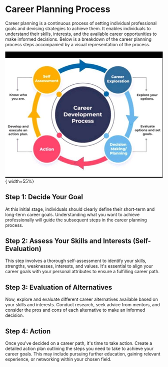 # Career Planning Process

Career planning is a continuous process of setting individual professional goals and devising strategies to achieve them. It enables individuals to understand their skills, interests, and the available career opportunities to make informed decisions. Below is a breakdown of the career planning process steps accompanied by a visual representation of the process.

![career planning process](image.png){ width=55%}

## Step 1: Decide Your Goal

At this initial stage, individuals should clearly define their short-term and long-term career goals. Understanding what you want to achieve professionally will guide the subsequent steps in the career planning process.

## Step 2: Assess Your Skills and Interests (Self-Evaluation)

This step involves a thorough self-assessment to identify your skills, strengths, weaknesses, interests, and values. It's essential to align your career goals with your personal attributes to ensure a fulfilling career path.

## Step 3: Evaluation of Alternatives

Now, explore and evaluate different career alternatives available based on your skills and interests. Conduct research, seek advice from mentors, and consider the pros and cons of each alternative to make an informed decision.

## Step 4: Action

Once you've decided on a career path, it's time to take action. Create a detailed action plan outlining the steps you need to take to achieve your career goals. This may include pursuing further education, gaining relevant experience, or networking within your chosen field.
